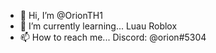 - 👋 Hi, I’m @OrionTH1
- 🌱 I’m currently learning... Luau Roblox
- 📫 How to reach me... Discord: @orion#5304

<!---
OrionTH1/OrionTH1 is a ✨ special ✨ repository because its `README.md` (this file) appears on your GitHub profile.
You can click the Preview link to take a look at your changes.
--->
